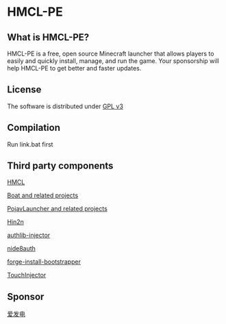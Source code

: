 # HMCL-PE

## **What is HMCL-PE?**

HMCL-PE is a free, open source Minecraft launcher that allows players to easily and quickly install, manage, and run the game. Your sponsorship will help HMCL-PE to get better and faster updates.&#x20;

## License

The software is distributed under [GPL v3](https://www.gnu.org/licenses/gpl-3.0.html)

## Compilation

Run link.bat first

## Third party components

[HMCL](https://github.com/huanghongxun/HMCL)

[Boat and related projects](https://github.com/AOF-Dev/Boat)

[PojavLauncher and related projects](https://github.com/PojavLauncherTeam/PojavLauncher)

[Hin2n](https://github.com/switch-iot/hin2n)

[authlib-injector](https://github.com/yushijinhun/authlib-injector)

[nide8auth](https://login.mc-user.com:233/account/login)

[forge-install-bootstrapper](https://github.com/bangbang93/forge-install-bootstrapper)

[TouchInjector](https://github.com/Tungstend/TouchInjector)

## Sponsor

[爱发电](https://afdian.net/@tungs)
